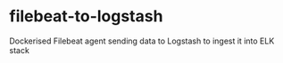 # filebeat-to-logstash
Dockerised Filebeat agent sending data to Logstash to ingest it into ELK stack
